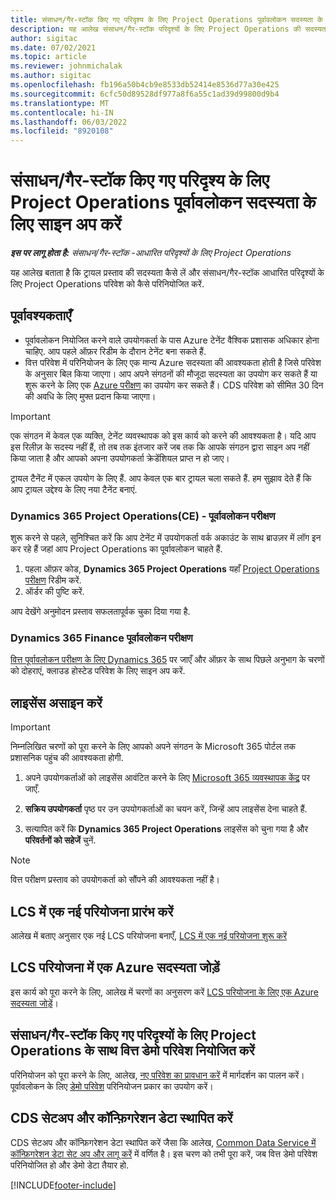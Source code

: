```yaml
---
title: संसाधन/गैर-स्टॉक किए गए परिदृश्य के लिए Project Operations पूर्वावलोकन सदस्यता के लिए साइन अप करें
description: यह आलेख संसाधन/गैर-स्टॉक परिदृश्यों के लिए Project Operations की सदस्यता और परिनियोजित कैसे करना है, की जानकारी देता है।
author: sigitac
ms.date: 07/02/2021
ms.topic: article
ms.reviewer: johnmichalak
ms.author: sigitac
ms.openlocfilehash: fb196a50b4cb9e8533db52414e8536d77a30e425
ms.sourcegitcommit: 6cfc50d89528df977a8f6a55c1ad39d99800d9b4
ms.translationtype: MT
ms.contentlocale: hi-IN
ms.lasthandoff: 06/03/2022
ms.locfileid: "8920108"
---
```

# <a name="sign-up-for-project-operations-preview-subscriptions-for-resource-non-stocked-scenarios"></a>संसाधन/गैर-स्टॉक किए गए परिदृश्य के लिए Project Operations पूर्वावलोकन सदस्यता के लिए साइन अप करें

_**इस पर लागू होता है:** संसाधन/गैर-स्टॉक -आधारित परिदृश्यों के लिए Project Operations_



यह आलेख बताता है कि ट्रायल प्रस्ताव की सदस्यता कैसे लें और संसाधन/गैर-स्टॉक आधारित परिदृश्यों के लिए Project Operations परिवेश को कैसे परिनियोजित करें.

## <a name="prerequisites"></a>पूर्वावश्यकताएँ
- पूर्वावलोकन नियोजित करने वाले उपयोगकर्ता के पास Azure टेनेंट वैश्विक प्रशासक अधिकार होना चाहिए. आप पहले ऑफ़र रिडीम के दौरान टेनेंट बना सकते हैं. 
- वित्त परिवेश में परिनियोजन के लिए एक मान्य Azure सदस्यता की आवश्यकता होती है जिसे परिवेश के अनुसार बिल किया जाएगा। आप अपने संगठनों की मौजूदा सदस्यता का उपयोग कर सकते हैं या शुरू करने के लिए एक [Azure परीक्षण](https://azure.microsoft.com/free/) का उपयोग कर सकते हैं। CDS परिवेश को सीमित 30 दिन की अवधि के लिए मुफ्त प्रदान किया जाएगा।

> [!IMPORTANT]
> एक संगठन में केवल एक व्यक्ति, टेनेंट व्यवस्थापक को इस कार्य को करने की आवश्यकता है। यदि आप इस रिलीज़ के सदस्य नहीं हैं, तो तब तक इंतजार करें जब तक कि आपके संगठन द्वारा साइन अप नहीं किया जाता है और आपको अपना उपयोगकर्ता क्रेडेंशियल प्राप्त न हो जाए।
> 
> ट्रायल टैनेंट में एकल उपयोग के लिए हैं. आप केवल एक बार ट्रायल चला सकते हैं. हम सुझाव देते हैं कि आप ट्रायल उद्देश्य के लिए नया टैनेंट बनाएं.


### <a name="dynamics-365-project-operations-ce---preview-trial"></a>Dynamics 365 Project Operations(CE) - पूर्वावलोकन परीक्षण 

शुरू करने से पहले, सुनिश्चित करें कि आप टेनेंट में उपयोगकर्ता वर्क अकाउंट के साथ ब्राउज़र में लॉग इन कर रहे हैं जहां आप Project Operations का पूर्वावलोकन चाहते हैं.

1. पहला ऑफ़र कोड, **Dynamics 365 Project Operations** यहाँ [Project Operations परीक्षण](https://aka.ms/try-po) रिडीम करें.
2. ऑर्डर की पुष्टि करें.

  आप देखेंगे अनुमोदन प्रस्ताव सफलतापूर्वक चुका दिया गया है.

### <a name="dynamics-365-finance-preview-trial"></a>Dynamics 365 Finance पूर्वावलोकन परीक्षण

[वित्त पूर्वावलोकन परीक्षण के लिए Dynamics 365](https://aka.ms/trypoche) पर जाएँ और ऑफ़र के साथ पिछले अनुभाग के चरणों को दोहराएं, क्लाउड होस्टेड परिवेश के लिए साइन अप करें.  

## <a name="assign-licenses"></a>लाइसेंस असाइन करें

> [!IMPORTANT]
> निम्नलिखित चरणों को पूरा करने के लिए आपको अपने संगठन के Microsoft 365 पोर्टल तक प्रशासनिक पहुंच की आवश्यकता होगी.

1. अपने उपयोगकर्ताओं को लाइसेंस आवंटित करने के लिए [Microsoft 365 व्यवस्थापक केंद्र](https://portal.office.com/) पर जाएँ.

2. **सक्रिय उपयोगकर्ता** पृष्ठ पर उन उपयोगकर्ताओं का चयन करें, जिन्हें आप लाइसेंस देना चाहते हैं.

3. सत्यापित करें कि **Dynamics 365 Project Operations** लाइसेंस को चुना गया है और **परिवर्तनों को सहेजें** चुनें.

> [!NOTE]
> वित्त परीक्षण प्रस्ताव को उपयोगकर्ता को सौंपने की आवश्यकता नहीं है।

## <a name="start-a-new-project-in-lcs"></a>LCS में एक नई परियोजना प्रारंभ करें

आलेख में बताए अनुसार एक नई LCS परियोजना बनाएँ, [LCS में एक नई परियोजना शुरू करें](create-lcs-project.md)

## <a name="add-an-azure-subscription-to-an-lcs-project"></a>LCS परियोजना में एक Azure सदस्यता जोड़ें

इस कार्य को पूरा करने के लिए, आलेख में चरणों का अनुसरण करें [LCS परियोजना के लिए एक Azure सदस्यता जोड़ें](resource-add-azure-subscription-lcs-project.md)।

## <a name="deploy-finance-demo-environment-with-project-operations-for-resourcenon-stocked-scenarios"></a>संसाधन/गैर-स्टॉक किए गए परिदृश्यों के लिए Project Operations के साथ वित्त डेमो परिवेश नियोजित करें

परिनियोजन को पूरा करने के लिए, आलेख, [नए परिवेश का प्रावधान करें](resource-provision-new-environment.md) में मार्गदर्शन का पालन करें। पूर्वावलोकन के लिए [डेमो परिवेश](/dynamics365/fin-ops-core/dev-itpro/deployment/deploy-demo-environment) परिनियोजन प्रकार का उपयोग करें। 

## <a name="install-cds-setup-and-configuration-data"></a>CDS सेटअप और कॉन्फ़िगरेशन डेटा स्थापित करें

CDS सेटअप और कॉन्फ़िगरेशन डेटा स्थापित करें जैसा कि आलेख, [Common Data Service में कॉन्फ़िगरेशन डेटा सेट अप और लागू करें](resource-apply-pro-setup-config-data.md) में वर्णित है।
इस चरण को तभी पूरा करें, जब वित्त डेमो परिवेश परिनियोजित हो और डेमो डेटा तैयार हो.


[!INCLUDE[footer-include](../includes/footer-banner.md)]

